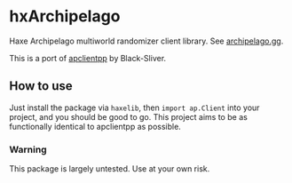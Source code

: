 # hxArchipelago

Haxe Archipelago multiworld randomizer client library. See [archipelago.gg](https://archipelago.gg).

This is a port of [apclientpp](https://github.com/black-sliver/apclientpp) by Black-Sliver.

## How to use

Just install the package via `haxelib`, then `import ap.Client` into your project, and you should be good to go. This project aims to be as functionally identical to apclientpp as possible.

### Warning

This package is largely untested. Use at your own risk.
